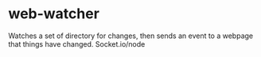 # web-watcher
Watches a set of directory for changes, then sends an event to a webpage that things have changed. Socket.io/node
